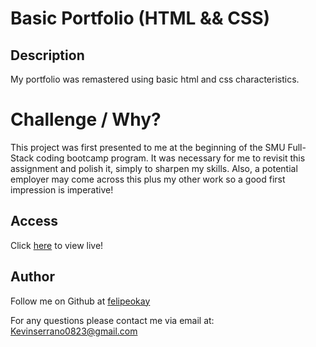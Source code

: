 # Basic Portfolio (HTML && CSS)

## Description 

My portfolio was remastered using basic html and css characteristics.

# Challenge / Why? 

This project was first presented to me at the beginning of the SMU Full-Stack coding bootcamp program. It was necessary for me to revisit this assignment and polish it, simply to sharpen my skills. Also, a potential employer may come across this plus my other work so a good first impression is imperative!

## Access 

Click [here](https://felipeokay.github.io/Kevin-Portfolio/) to view live!

## Author 
Follow me on Github at [felipeokay](https://github.com/felipeokay) 

For any questions please contact me via email at: Kevinserrano0823@gmail.com
